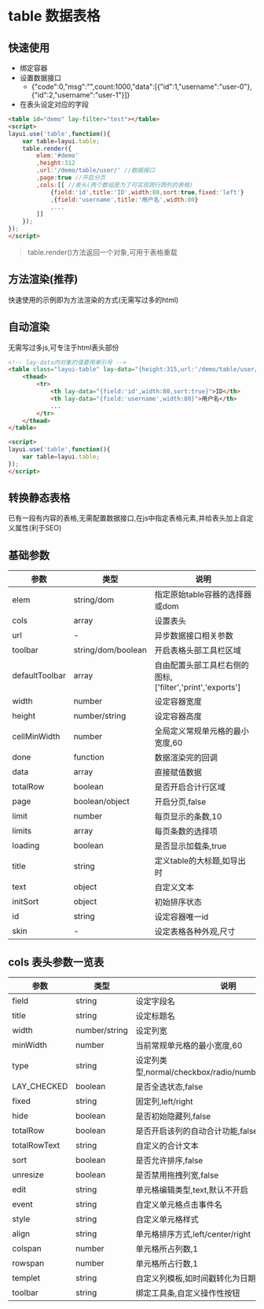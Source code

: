 # table 数据表格

## 快速使用

- 绑定容器
- 设置数据接口
	- {"code":0,"msg":"",count:1000,"data":[{"id":1,"username":"user-0"},{"id":2,"username":"user-1"}]}
- 在表头设定对应的字段

~~~html
<table id="demo" lay-filter="test"></table>
<script>
layui.use('table',function(){
	var table=layui.table;
	table.render({
		elem:'#demo'
		,height:312
		,url:'/demo/table/user/' //数据接口
		,page:true //开启分页
		,cols:[[ //表头(两个数组是为了可实现跨行跨列的表格)
			{field:'id',title:'ID',width:80,sort:true,fixed:'left'}
			,{field:'username',title:'用户名',width:80}
			,...
		]]
	});
});
</script>
~~~

> table.render()方法返回一个对象,可用于表格重载

## 方法渲染(推荐)

快速使用的示例即为方法渲染的方式(无需写过多的html)

## 自动渲染

无需写过多js,可专注于html表头部份

~~~html
<!-- lay-data内对象的值要用单引号 -->
<table class="layui-table" lay-data="{height:315,url:'/demo/table/user/',page:true,id:'test'}" lay-filter="test">
	<thead>
		<tr>
			<th lay-data="{field:'id',width:80,sort:true}">ID</th>
			<th lay-data="{field:'username',width:80}">用户名</th>
			...
		</tr>
	</thead>
</table>

<script>
layui.use('table',function(){
	var table=layui.table;
});
</script>
~~~

## 转换静态表格

已有一段有内容的表格,无需配置数据接口,在js中指定表格元素,并给表头加上自定义属性(利于SEO)

## 基础参数

|参数|类型|说明
|-|-|-
|elem|string/dom|指定原始table容器的选择器或dom
|cols|array|设置表头
|url|-|异步数据接口相关参数
|toolbar|string/dom/boolean|开启表格头部工具栏区域
|defaultToolbar|array|自由配置头部工具栏右侧的图标,['filter','print','exports']
|width|number|设定容器宽度
|height|number/string|设定容器高度
|cellMinWidth|number|全局定义常规单元格的最小宽度,60
|done|function|数据渲染完的回调
|data|array|直接赋值数据
|totalRow|boolean|是否开启合计行区域
|page|boolean/object|开启分页,false
|limit|number|每页显示的条数,10
|limits|array|每页条数的选择项
|loading|boolean|是否显示加载条,true
|title|string|定义table的大标题,如导出时
|text|object|自定义文本
|initSort|object|初始排序状态
|id|string|设定容器唯一id
|skin|-|设定表格各种外观,尺寸

## cols 表头参数一览表

|参数|类型|说明
|-|-|-
|field|string|设定字段名
|title|string|设定标题名
|width|number/string|设定列宽
|minWidth|number|当前常规单元格的最小宽度,60
|type|string|设定列类型,normal/checkbox/radio/numbers/space,normal
|LAY_CHECKED|boolean|是否全选状态,false
|fixed|string|固定列,left/right
|hide|boolean|是否初始隐藏列,false
|totalRow|boolean|是否开启该列的自动合计功能,false
|totalRowText|string|自定义的合计文本
|sort|boolean|是否允许排序,false
|unresize|boolean|是否禁用拖拽列宽,false
|edit|string|单元格编辑类型,text,默认不开启
|event|string|自定义单元格点击事件名
|style|string|自定义单元格样式
|align|string|单元格排序方式,left/center/right
|colspan|number|单元格所占列数,1
|rowspan|number|单元格所占行数,1
|templet|string|自定义列模板,如时间戳转化为日期字符
|toolbar|string|绑定工具条,自定义操作性按钮


